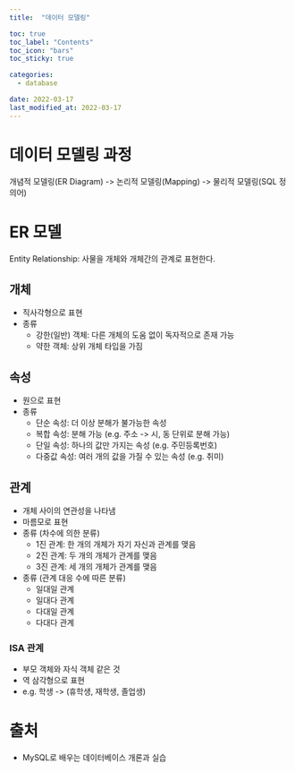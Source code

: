 ```yaml
---
title:  "데이터 모델링"

toc: true
toc_label: "Contents"
toc_icon: "bars"
toc_sticky: true

categories:
  - database

date: 2022-03-17
last_modified_at: 2022-03-17
---
```


# 데이터 모델링 과정

개념적 모델링(ER Diagram) -> 논리적 모델링(Mapping) -> 물리적 모델링(SQL 정의어)

# ER 모델

Entity Relationship: 사물을 개체와 개체간의 관계로 표현한다.

## 개체

* 직사각형으로 표현
* 종류
  * 강한(일반) 객체: 다른 개체의 도움 없이 독자적으로 존재 가능
  * 약한 객체: 상위 개체 타입을 가짐

## 속성

* 원으로 표현
* 종류
  * 단순 속성: 더 이상 분해가 불가능한 속성
  * 복합 속성: 분해 가능 (e.g. 주소 -> 시, 동 단위로 분해 가능)
  * 단일 속성: 하나의 값만 가지는 속성 (e.g. 주민등록번호)
  * 다중값 속성: 여러 개의 값을 가질 수 있는 속성 (e.g. 취미)

## 관계

* 개체 사이의 연관성을 나타냄
* 마름모로 표현
* 종류 (차수에 의한 분류)
  * 1진 관계: 한 개의 개체가 자기 자신과 관계를 맺음
  * 2진 관계: 두 개의 개체가 관계를 맺음
  * 3진 관계: 세 개의 개체가 관계를 맺음
* 종류 (관계 대응 수에 따른 분류)
  * 일대일 관계
  * 일대다 관계
  * 다대일 관계
  * 다대다 관계

### ISA 관계

* 부모 객체와 자식 객체 같은 것
* 역 삼각형으로 표현
* e.g. 학생 -> (휴학생, 재학생, 졸업생)

# 출처

* MySQL로 배우는 데이터베이스 개론과 실습

